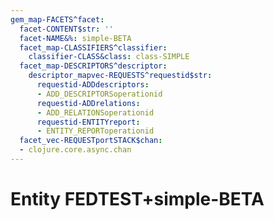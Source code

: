 ```yaml
---
gem_map-FACETS^facet:
  facet-CONTENT$str: ''
  facet-NAME&%: simple-BETA
  facet_map-CLASSIFIERS^classifier:
    classifier-CLASS&class: class-SIMPLE
  facet_map-DESCRIPTORS^descriptor:
    descriptor_mapvec-REQUESTS^requestid$str:
      requestid-ADDdescriptors:
      - ADD_DESCRIPTORSoperationid
      requestid-ADDrelations:
      - ADD_RELATIONSoperationid
      requestid-ENTITYreport:
      - ENTITY_REPORToperationid
  facet_vec-REQUESTportSTACK$chan:
  - clojure.core.async.chan
---
```

# Entity FEDTEST+simple-BETA

